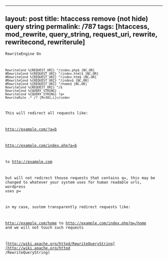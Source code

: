 ---
layout: post
title: htaccess remove (not hide) query string
permalink: /787
tags: [htaccess, mod_rewrite, query_string, request_uri, rewrite, rewritecond, rewriterule]
----

<code>RewriteEngine On

    
    RewriteCond %{REQUEST_URI} ^/index.php$ [NC,OR]
    #RewriteCond %{REQUEST_URI} ^/index.html$ [NC,OR]
    #RewriteCond %{REQUEST_URI} ^/index.htm$ [NC,OR]
    #RewriteCond %{REQUEST_URI} ^/index$ [NC,OR]
    #RewriteCond %{REQUEST_URI} ^/home$ [NC,OR]
    RewriteCond %{REQUEST_URI} ^/$
    RewriteCond %{QUERY_STRING} .
    RewriteCond %{QUERY_STRING} !q=
    RewriteRule .* /? [R=301,L]</code>


This will redirect all requests like:


http://example.com/?a=b


http://example.com/index.php?a=b


to http://example.com


but will not redirect thouse requests that contains q=, this may be changed to
whatever your system uses for human readable urls, wordpress uses p=


in my case, sustem transparently redirect requests like:


http://example.com/home to http://example.com/index.php?q=/home and we will
not touch such requests


[http://wiki.apache.org/httpd/RewriteQueryString](http://wiki.apache.org/httpd
/RewriteQueryString)


